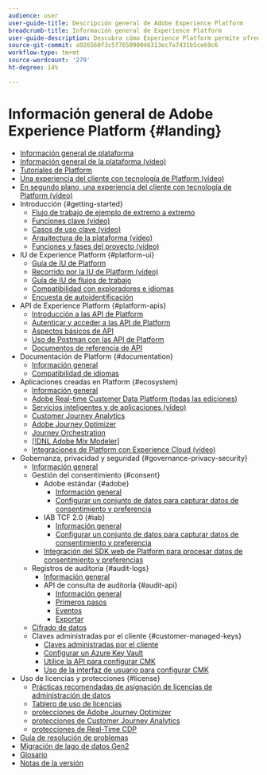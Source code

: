 ```yaml
---
audience: user
user-guide-title: Descripción general de Adobe Experience Platform
breadcrumb-title: Información general de Experience Platform
user-guide-description: Descubra cómo Experience Platform permite ofrecer experiencias personalizadas a sus clientes en tiempo real con guías, documentación y tutoriales.
source-git-commit: a926560f3c5f765090046313ec7a7431b5ce69c6
workflow-type: tm+mt
source-wordcount: '279'
ht-degree: 14%

---
```



# Información general de Adobe Experience Platform {#landing}

* [Información general de plataforma](home.md)
* [Información general de la plataforma (vídeo)](video/platform-overview.md)
* [Tutoriales de Platform](https://experienceleague.adobe.com/docs/platform-learn/tutorials/overview.html)
* [Una experiencia del cliente con tecnología de Platform (vídeo)](video/customer-experience.md)
* [En segundo plano, una experiencia del cliente con tecnología de Platform (vídeo)](video/customer-experience-bts.md)
* Introducción {#getting-started}
   * [Flujo de trabajo de ejemplo de extremo a extremo](end-to-end-tutorial.md)
   * [Funciones clave (vídeo)](video/key-capabilities.md)
   * [Casos de uso clave (vídeo)](video/platform-use-cases.md)
   * [Arquitectura de la plataforma (vídeo)](video/platform-architecture.md)
   * [Funciones y fases del proyecto (vídeo)](video/roles-project-phases.md)
* IU de Experience Platform {#platform-ui}
   * [Guía de IU de Platform](ui-guide.md)
   * [Recorrido por la IU de Platform (vídeo)](video/platform-ui.md)
   * [Guía de IU de flujos de trabajo](workflows.md)
   * [Compatibilidad con exploradores e idiomas](browser-language-support.md)
   * [Encuesta de autoidentificación](self-identification.md)
* API de Experience Platform {#platform-apis}
   * [Introducción a las API de Platform](api-guide.md)
   * [Autenticar y acceder a las API de Platform](api-authentication.md)
   * [Aspectos básicos de API](api-fundamentals.md)
   * [Uso de Postman con las API de Platform](postman.md)
   * [Documentos de referencia de API](https://www.adobe.com/go/platform-api-reference-en)
* Documentación de Platform {#documentation}
   * [Información general](documentation/overview.md)
   * [Compatibilidad de idiomas](documentation/language-support.md)
* Aplicaciones creadas en Platform {#ecosystem}
   * [Información general](application-services.md)
   * [Adobe Real-time Customer Data Platform (todas las ediciones)](https://experienceleague.adobe.com/docs/real-time-customer-data-platform.html)
   * [Servicios inteligentes y de aplicaciones (vídeo)](video/application-intelligent-services.md)
   * [Customer Journey Analytics](https://experienceleague.adobe.com/docs/customer-journey-analytics.html?lang=es)
   * [Adobe Journey Optimizer](https://experienceleague.adobe.com/docs/journey-optimizer.html?lang=es)
   * [Journey Orchestration](https://experienceleague.adobe.com/docs/journey-orchestration.html)
   * [[!DNL Adobe Mix Modeler]](https://experienceleague.adobe.com/docs/mix-modeler.html)
   * [Integraciones de Platform con Experience Cloud (vídeo)](video/experience-cloud-integrations.md)
* Gobernanza, privacidad y seguridad {#governance-privacy-security}
   * [Información general](./governance-privacy-security/overview.md)
   * Gestión del consentimiento {#consent}
      * Adobe estándar {#adobe}
         * [Información general](./governance-privacy-security/consent/adobe/overview.md)
         * [Configurar un conjunto de datos para capturar datos de consentimiento y preferencia](./governance-privacy-security/consent/adobe/dataset.md)
      * IAB TCF 2.0 {#iab}
         * [Información general](./governance-privacy-security/consent/iab/overview.md)
         * [Configurar un conjunto de datos para capturar datos de consentimiento y preferencia](./governance-privacy-security/consent/iab/dataset.md)
      * [Integración del SDK web de Platform para procesar datos de consentimiento y preferencias](./governance-privacy-security/consent/sdk.md)
   * Registros de auditoría {#audit-logs}
      * [Información general](./governance-privacy-security/audit-logs/overview.md)
      * API de consulta de auditoría {#audit-api}
         * [Información general](./governance-privacy-security/audit-logs/api/overview.md)
         * [Primeros pasos](./governance-privacy-security/audit-logs/api/getting-started.md)
         * [Eventos](./governance-privacy-security/audit-logs/api/events.md)
         * [Exportar](./governance-privacy-security/audit-logs/api/export.md)
   * [Cifrado de datos](./governance-privacy-security/encryption.md)
   * Claves administradas por el cliente {#customer-managed-keys}
      * [Claves administradas por el cliente](./governance-privacy-security/customer-managed-keys/overview.md)
      * [Configurar un Azure Key Vault](./governance-privacy-security/customer-managed-keys/azure-key-vault-config.md)
      * [Utilice la API para configurar CMK](./governance-privacy-security/customer-managed-keys/api-set-up.md)
      * [Uso de la interfaz de usuario para configurar CMK](./governance-privacy-security/customer-managed-keys/ui-set-up.md)
* Uso de licencias y protecciones {#license}
   * [Prácticas recomendadas de asignación de licencias de administración de datos](./license-usage-and-guardrails/data-management-best-practices.md)
   * [Tablero de uso de licencias](./license-usage-and-guardrails/license-usage-dashboard.md)
   * [protecciones de Adobe Journey Optimizer](https://experienceleague.adobe.com/docs/journey-optimizer/using/get-started/guardrails.html)
   * [protecciones de Customer Journey Analytics](https://experienceleague.adobe.com/docs/analytics-platform/using/cja-admin/guardrails.html)
   * [protecciones de Real-Time CDP](https://experienceleague.adobe.com/docs/experience-platform/rtcdp/guardrails/overview.html)
* [Guía de resolución de problemas](troubleshooting.md)
* [Migración de lago de datos Gen2](adls2-gen2-migration.md)
* [Glosario](glossary.md)
* [Notas de la versión](https://experienceleague.adobe.com/es/docs/experience-platform/release-notes/latest)
